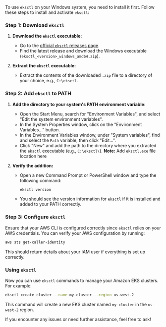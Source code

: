 To use `eksctl` on your Windows system, you need to install it first. Follow these steps to install and activate `eksctl`:

### Step 1: Download `eksctl`

1. **Download the `eksctl` executable:**
   - Go to the [official `eksctl` releases page](https://github.com/weaveworks/eksctl/releases).
   - Find the latest release and download the Windows executable (`eksctl_<version>_windows_amd64.zip`).

2. **Extract the `eksctl` executable:**
   - Extract the contents of the downloaded `.zip` file to a directory of your choice, e.g., `C:\eksctl`.

### Step 2: Add `eksctl` to PATH

1. **Add the directory to your system's PATH environment variable:**
   - Open the Start Menu, search for "Environment Variables", and select "Edit the system environment variables".
   - In the System Properties window, click on the "Environment Variables..." button.
   - In the Environment Variables window, under "System variables", find and select the `Path` variable, then click "Edit...".
   - Click "New" and add the path to the directory where you extracted the `eksctl` executable (e.g., `C:\eksctl\`).
**Note:** Add `eksctl.exe` file location here

2. **Verify the addition:**
   - Open a new Command Prompt or PowerShell window and type the following command:

     ```sh
     eksctl version
     ```

   - You should see the version information for `eksctl` if it is installed and added to your PATH correctly.

### Step 3: Configure `eksctl`

Ensure that your AWS CLI is configured correctly since `eksctl` relies on your AWS credentials. You can verify your AWS configuration by running:

```sh
aws sts get-caller-identity
```

This should return details about your IAM user if everything is set up correctly.

### Using `eksctl`

Now you can use `eksctl` commands to manage your Amazon EKS clusters. For example:

```sh
eksctl create cluster --name my-cluster --region us-west-2
```

This command will create a new EKS cluster named `my-cluster` in the `us-west-2` region.

If you encounter any issues or need further assistance, feel free to ask!